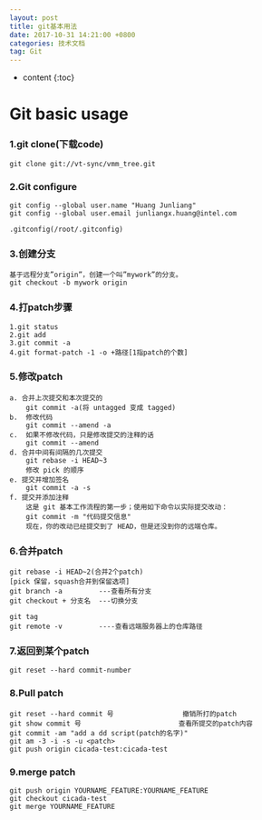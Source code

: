 ```yaml
---
layout: post
title: git基本用法
date: 2017-10-31 14:21:00 +0800
categories: 技术文档
tag: Git
---
```


* content
{:toc}

# Git basic usage

### 1.git clone(下载code)
	git clone git://vt-sync/vmm_tree.git

### 2.Git configure
```shell
git config --global user.name "Huang Junliang"
git config --global user.email junliangx.huang@intel.com

.gitconfig(/root/.gitconfig)
```

### 3.创建分支
	基于远程分支”origin”，创建一个叫”mywork”的分支。
	git checkout -b mywork origin

### 4.打patch步骤
```shell
1.git status
2.git add
3.git commit -a
4.git format-patch -1 -o +路径[1指patch的个数]
```

### 5.修改patch
```shell
a. 合并上次提交和本次提交的
    git commit -a(将 untagged 变成 tagged)
b.  修改代码
    git commit --amend -a  
c.  如果不修改代码，只是修改提交的注释的话
    git commit --amend
d. 合并中间有间隔的几次提交
    git rebase -i HEAD~3
    修改 pick 的顺序  
e. 提交并增加签名
    git commit -a -s
f. 提交并添加注释 
    这是 git 基本工作流程的第一步；使用如下命令以实际提交改动：
    git commit -m "代码提交信息"
    现在，你的改动已经提交到了 HEAD，但是还没到你的远端仓库。
```

### 6.合并patch
```shell
git rebase -i HEAD~2(合并2个patch)
[pick 保留，squash合并到保留选项]
git branch -a         ---查看所有分支
git checkout + 分支名  ---切换分支

git tag
git remote -v         ----查看远端服务器上的仓库路径
```

### 7.返回到某个patch
```shell
git reset --hard commit-number
```

### 8.Pull patch
```shell
git reset --hard commit 号                 撤销所打的patch
git show commit 号                        查看所提交的patch内容
git commit -am "add a dd script(patch的名字)"
git am -3 -i -s -u <patch>
git push origin cicada-test:cicada-test
```

### 9.merge patch 
```shell
git push origin YOURNAME_FEATURE:YOURNAME_FEATURE
git checkout cicada-test
git merge YOURNAME_FEATURE
```

